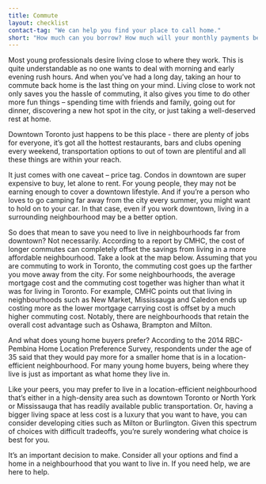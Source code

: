 ```yaml
---
title: Commute
layout: checklist
contact-tag: "We can help you find your place to call home."
short: "How much can you borrow? How much will your monthly payments be?"
---
```

Most young professionals desire living close to where they work. This is quite understandable as no one wants to deal with morning and early evening rush hours. And when you’ve had a long day, taking an hour to commute back home is the last thing on your mind. Living close to work not only saves you the hassle of commuting, it also gives you time to do other more fun things – spending time with friends and family, going out for dinner, discovering a new hot spot in the city, or just taking a well-deserved rest at home.

Downtown Toronto just happens to be this place - there are plenty of jobs for everyone, it’s got all the hottest restaurants, bars and clubs opening every weekend, transportation options to out of town are plentiful and all these things are within your reach.

It just comes with one caveat – price tag. Condos in downtown are super expensive to buy, let alone to rent. For young people, they may not be earning enough to cover a downtown lifestyle. And if you’re a person who loves to go camping far away from the city every summer, you might want to hold on to your car. In that case, even if you work downtown, living in a surrounding neighbourhood may be a better option.

So does that mean to save you need to live in neighbourhoods far from downtown? Not necessarily. According to a report by CMHC, the cost of longer commutes can completely offset the savings from living in a more affordable neighbourhood. Take a look at the map below. Assuming that you are commuting to work in Toronto, the commuting cost goes up the farther you move away from the city. For some neighbourhoods, the average mortgage cost and the commuting cost together was higher than what it was for living in Toronto. For example, CMHC points out that living in neighbourhoods such as New Market, Mississauga and Caledon ends up costing more as the lower mortgage carrying cost is offset by a much higher commuting cost. Notably, there are neighbourhoods that retain the overall cost advantage such as Oshawa, Brampton and Milton.

And what does young home buyers prefer? According to the 2014 RBC-Pembina Home Location Preference Survey, respondents under the age of 35 said that they would pay more for a smaller home that is in a location-efficient neighbourhood. For many young home buyers, being where they live is just as important as what home they live in.

Like your peers, you may prefer to live in a location-efficient neighbourhood that’s either in a high-density area such as downtown Toronto or North York or Mississauga that has readily available public transportation. Or, having a bigger living space at less cost is a luxury that you want to have, you can consider developing cities such as Milton or Burlington. Given this spectrum of choices with difficult tradeoffs, you’re surely wondering what choice is best for you.

It’s an important decision to make. Consider all your options and find a home in a neighbourhood that you want to live in. If you need help, we are here to help.
